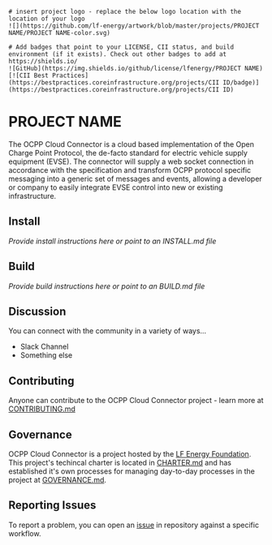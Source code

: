```gfm
# insert project logo - replace the below logo location with the location of your logo
![](https://github.com/lf-energy/artwork/blob/master/projects/PROJECT NAME/PROJECT NAME-color.svg)
```

```gfm
# Add badges that point to your LICENSE, CII status, and build environment (if it exists). Check out other badges to add at https://shields.io/
![GitHub](https://img.shields.io/github/license/lfenergy/PROJECT NAME)
[![CII Best Practices](https://bestpractices.coreinfrastructure.org/projects/CII ID/badge)](https://bestpractices.coreinfrastructure.org/projects/CII ID)
```

# PROJECT NAME

The OCPP Cloud Connector is a cloud based implementation of the Open Charge Point Protocol, the de-facto standard for electric vehicle supply equipment (EVSE). The connector will supply a web socket connection in accordance with the specification and transform OCPP protocol specific messaging into a generic set of messages and events, allowing a developer or company to easily integrate EVSE control into new or existing infrastructure.

## Install

_Provide install instructions here or point to an INSTALL.md file_

## Build

_Provide build instructions here or point to an BUILD.md file_

## Discussion

You can connect with the community in a variety of ways...

- Slack Channel
- Something else

## Contributing
Anyone can contribute to the OCPP Cloud Connector project - learn more at [CONTRIBUTING.md](CONTRIBUTING.md)

## Governance
OCPP Cloud Connector is a project hosted by the [LF Energy Foundation](https://lfenergy.org). This project's techincal charter is located in [CHARTER.md](tsc/CHARTER.md) and has established it's own processes for managing day-to-day processes in the project at [GOVERNANCE.md](GOVERNANCE.md).

## Reporting Issues
To report a problem, you can open an [issue](https://github.com/ChargeNet-Stations/ocpp-cloud-connector/issues) in repository against a specific workflow.
